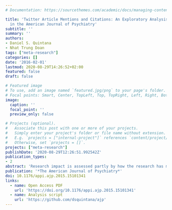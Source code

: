```yaml
---
# Documentation: https://sourcethemes.com/academic/docs/managing-content/

title: 'Twitter Article Mentions and Citations: An Exploratory Analysis of Publications
  in the American Journal of Psychiatry'
subtitle: ''
summary: ''
authors:
- Daniel S. Quintana
- Nhat Trung Doan
tags: ["meta-research"]
categories: []
date: '2016-02-01'
lastmod: 2020-08-29T14:26:52+02:00
featured: false
draft: false

# Featured image
# To use, add an image named `featured.jpg/png` to your page's folder.
# Focal points: Smart, Center, TopLeft, Top, TopRight, Left, Right, BottomLeft, Bottom, BottomRight.
image:
  caption: ''
  focal_point: ''
  preview_only: false

# Projects (optional).
#   Associate this post with one or more of your projects.
#   Simply enter your project's folder or file name without extension.
#   E.g. `projects = ["internal-project"]` references `content/project/deep-learning/index.md`.
#   Otherwise, set `projects = []`.
projects: ["meta-research"]
publishDate: '2020-08-29T12:26:51.992542Z'
publication_types:
- 2
abstract: 'Research impact is assessed partly by how the research has made demonstrable contributions to academia and society at large. Most funding agencies rely on journal metrics to judge research impact and guide funding decisions, yet these metrics can be a poor measure of individual article impact. While citation numbers of individual articles have emerged as a surrogate measure, these can take time to accrue. Consequently, article-level research impact is not known until well after publication. Web-based alternative metrics—commonly known as altmetrics—collect data on the frequency of online mentions of a publication from web-based services and can be applied to gauge almost immediate research impact. Various social media platforms provide the bulk of altmetric data, with Twitter yielding the richest data set. As research has yet to evaluate the role of Twitter in assessing research impact in psychiatry, we investigated this association in a 2-year sample of publications from the American Journal of Psychiatry.'
publication: '*The American Journal of Psychiatry*'
doi: 10.1176/appi.ajp.2015.15101341
links:
  - name: Open Access PDF
    url: 'https://doi.org/10.1176/appi.ajp.2015.15101341'
  - name: Analysis script
    url: 'https://github.com/dsquintana/ajp'
---
```

